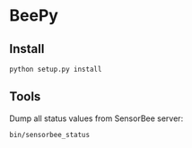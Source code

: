 # BeePy

## Install

```
python setup.py install
```

## Tools

Dump all status values from SensorBee server:

```
bin/sensorbee_status
```
